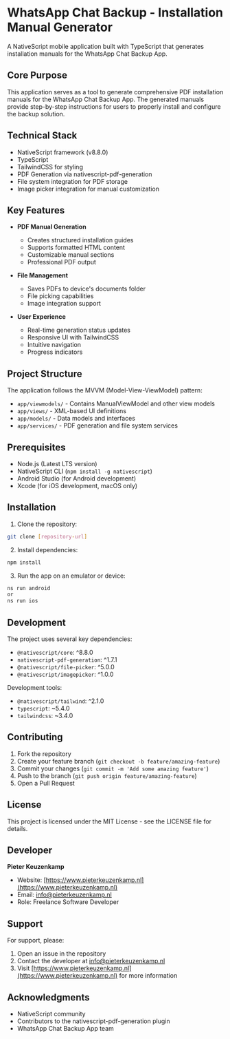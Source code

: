 # WhatsApp Chat Backup - Installation Manual Generator

A NativeScript mobile application built with TypeScript that generates installation manuals for the WhatsApp Chat Backup App.

## Core Purpose

This application serves as a tool to generate comprehensive PDF installation manuals for the WhatsApp Chat Backup App. The generated manuals provide step-by-step instructions for users to properly install and configure the backup solution.

## Technical Stack

- NativeScript framework (v8.8.0)
- TypeScript
- TailwindCSS for styling
- PDF Generation via nativescript-pdf-generation
- File system integration for PDF storage
- Image picker integration for manual customization

## Key Features

- **PDF Manual Generation**
  - Creates structured installation guides
  - Supports formatted HTML content
  - Customizable manual sections
  - Professional PDF output

- **File Management**
  - Saves PDFs to device's documents folder
  - File picking capabilities
  - Image integration support

- **User Experience**
  - Real-time generation status updates
  - Responsive UI with TailwindCSS
  - Intuitive navigation
  - Progress indicators

## Project Structure

The application follows the MVVM (Model-View-ViewModel) pattern:
- `app/viewmodels/` - Contains ManualViewModel and other view models
- `app/views/` - XML-based UI definitions
- `app/models/` - Data models and interfaces
- `app/services/` - PDF generation and file system services

## Prerequisites

- Node.js (Latest LTS version)
- NativeScript CLI (`npm install -g nativescript`)
- Android Studio (for Android development)
- Xcode (for iOS development, macOS only)

## Installation

1. Clone the repository:

```bash
git clone [repository-url]
```

2. Install dependencies:

```bash
npm install
```

3. Run the app on an emulator or device:

```bash
ns run android
or
ns run ios
```

## Development

The project uses several key dependencies:
- `@nativescript/core`: ^8.8.0
- `nativescript-pdf-generation`: ^1.7.1
- `@nativescript/file-picker`: ^5.0.0
- `@nativescript/imagepicker`: ^1.0.0

Development tools:
- `@nativescript/tailwind`: ^2.1.0
- `typescript`: ~5.4.0
- `tailwindcss`: ~3.4.0

## Contributing

1. Fork the repository
2. Create your feature branch (`git checkout -b feature/amazing-feature`)
3. Commit your changes (`git commit -m 'Add some amazing feature'`)
4. Push to the branch (`git push origin feature/amazing-feature`)
5. Open a Pull Request

## License

This project is licensed under the MIT License - see the LICENSE file for details.

## Developer

**Pieter Keuzenkamp**
- Website: [https://www.pieterkeuzenkamp.nl](https://www.pieterkeuzenkamp.nl)
- Email: [info@pieterkeuzenkamp.nl](mailto:info@pieterkeuzenkamp.nl)
- Role: Freelance Software Developer

## Support

For support, please:
1. Open an issue in the repository
2. Contact the developer at [info@pieterkeuzenkamp.nl](mailto:info@pieterkeuzenkamp.nl)
3. Visit [https://www.pieterkeuzenkamp.nl](https://www.pieterkeuzenkamp.nl) for more information

## Acknowledgments

- NativeScript community
- Contributors to the nativescript-pdf-generation plugin
- WhatsApp Chat Backup App team